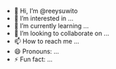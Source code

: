 - 👋 Hi, I’m @reeysuwito
- 👀 I’m interested in ...
- 🌱 I’m currently learning ...
- 💞️ I’m looking to collaborate on ...
- 📫 How to reach me ...
- 😄 Pronouns: ...
- ⚡ Fun fact: ...

<!---
reeysuwito/reeysuwito is a ✨ special ✨ repository because its `README.md` (this file) appears on your GitHub profile.
You can click the Preview link to take a look at your changes.
--->
